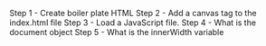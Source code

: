 Step 1 - Create boiler plate HTML
Step 2 - Add a canvas tag to the index.html file
Step 3 - Load a JavaScript file.
Step 4 - What is the document object
Step 5 - What is the innerWidth variable